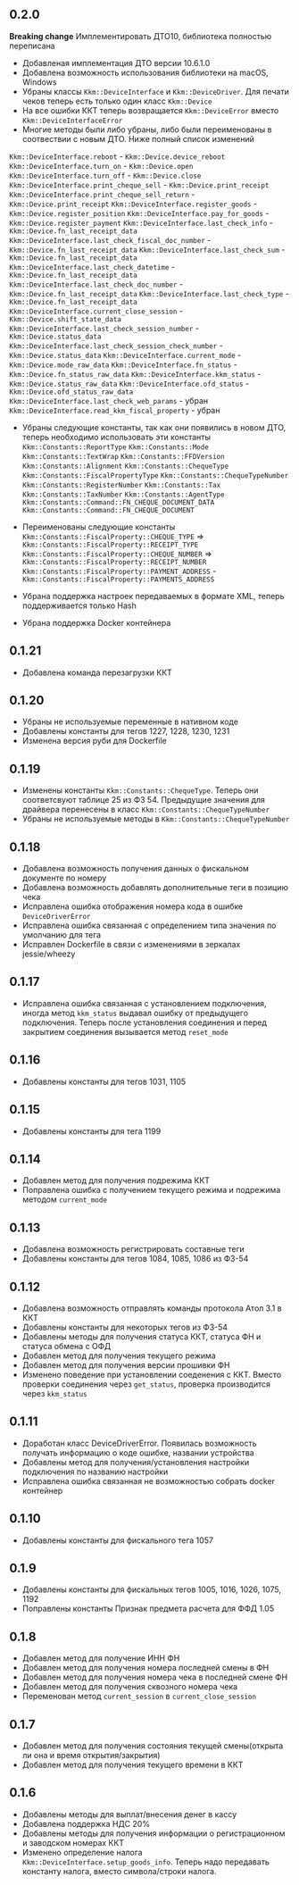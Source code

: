 ## 0.2.0

**Breaking change** Имплементировать ДТО10, библиотека полностью переписана

- Добавленая имплементация ДТО версии 10.6.1.0
- Добавлена возможность использования библиотеки на macOS, Windows
- Убраны классы `Kkm::DeviceInterface` и `Kkm::DeviceDriver`. Для печати чеков теперь есть только один класс `Kkm::Device`
- На все ошибки ККТ теперь возвращается `Kkm::DeviceError` вместо `Kkm::DeviceInterfaceError`
- Многие методы были либо убраны, либо были переименованы в соотвествии с новым ДТО. Ниже полный список изменений

`Kkm::DeviceInterface.reboot` - `Kkm::Device.device_reboot`
`Kkm::DeviceInterface.turn_on` - `Kkm::Device.open`
`Kkm::DeviceInterface.turn_off` - `Kkm::Device.close`
`Kkm::DeviceInterface.print_cheque_sell` - `Kkm::Device.print_receipt`
`Kkm::DeviceInterface.print_cheque_sell_return` - `Kkm::Device.print_receipt`
`Kkm::DeviceInterface.register_goods` - `Kkm::Device.register_position`
`Kkm::DeviceInterface.pay_for_goods` - `Kkm::Device.register_payment`
`Kkm::DeviceInterface.last_check_info`  - `Kkm::Device.fn_last_receipt_data`
`Kkm::DeviceInterface.last_check_fiscal_doc_number`  - `Kkm::Device.fn_last_receipt_data`
`Kkm::DeviceInterface.last_check_sum`  - `Kkm::Device.fn_last_receipt_data`
`Kkm::DeviceInterface.last_check_datetime`  - `Kkm::Device.fn_last_receipt_data`
`Kkm::DeviceInterface.last_check_doc_number`  - `Kkm::Device.fn_last_receipt_data`
`Kkm::DeviceInterface.last_check_type`  - `Kkm::Device.fn_last_receipt_data`
`Kkm::DeviceInterface.current_close_session` - `Kkm::Device.shift_state_data`
`Kkm::DeviceInterface.last_check_session_number` - `Kkm::Device.status_data`
`Kkm::DeviceInterface.last_check_session_check_number` - `Kkm::Device.status_data`
`Kkm::DeviceInterface.current_mode` - `Kkm::Device.mode_raw_data`
`Kkm::DeviceInterface.fn_status` - `Kkm::Device.fn_status_raw_data`
`Kkm::DeviceInterface.kkm_status` - `Kkm::Device.status_raw_data`
`Kkm::DeviceInterface.ofd_status` - `Kkm::Device.ofd_status_raw_data`
`Kkm::DeviceInterface.last_check_web_params` - убран
`Kkm::DeviceInterface.read_kkm_fiscal_property` - убран

- Убраны следующие константы, так как они появились в новом ДТО, теперь необходимо использовать эти константы
`Kkm::Constants::ReportType`
`Kkm::Constants::Mode`
`Kkm::Constants::TextWrap`
`Kkm::Constants::FFDVersion`
`Kkm::Constants::Alignment`
`Kkm::Constants::ChequeType`
`Kkm::Constants::FiscalPropertyType`
`Kkm::Constants::ChequeTypeNumber`
`Kkm::Constants::RegisterNumber`
`Kkm::Constants::Tax`
`Kkm::Constants::TaxNumber`
`Kkm::Constants::AgentType`
`Kkm::Constants::Command::FN_CHEQUE_DOCUMENT_DATA`
`Kkm::Constants::Command::FN_CHEQUE_DOCUMENT`

- Переименованы следующие константы
`Kkm::Constants::FiscalProperty::CHEQUE_TYPE` => `Kkm::Constants::FiscalProperty::RECEIPT_TYPE`
`Kkm::Constants::FiscalProperty::CHEQUE_NUMBER` => `Kkm::Constants::FiscalProperty::RECEIPT_NUMBER`
`Kkm::Constants::FiscalProperty::PAYMENT_ADDRESS` - `Kkm::Constants::FiscalProperty::PAYMENTS_ADDRESS`

- Убрана поддержка настроек передаваемых в формате XML, теперь поддерживается только Hash
- Убрана поддержка Docker контейнера

## 0.1.21

- Добавлена команда перезагрузки ККТ

## 0.1.20

- Убраны не используемые переменные в нативном коде
- Добавлены константы для тегов 1227, 1228, 1230, 1231
- Изменена версия руби для Dockerfile

## 0.1.19

- Изменены константы `Kkm::Constants::ChequeType`. Теперь они соответсвуют таблице 25 из ФЗ 54. Предыдущие значения для драйвера перенесены в класс `Kkm::Constants::ChequeTypeNumber`
- Убраны не используемые методы в `Kkm::Constants::ChequeTypeNumber`

## 0.1.18

- Добавлена возможность получения данных о фискальном документе по номеру
- Добавлена возможность добавлять дополнительные теги в позицию чека
- Исправлена ошибка отображения номера кода в ошибке `DeviceDriverError`
- Исправлена ошибка связанная с определением типа значения по умолчанию для тега
- Исправлен Dockerfile в связи с изменениями в зеркалах jessie/wheezy

## 0.1.17

- Исправлена ошибка связанная с установлением подключения, иногда метод `kkm_status` выдавал ошибку от предыдущего подключения. Теперь после установления соединения и перед закрытием соединения вызывается метод `reset_mode`

## 0.1.16

- Добавлены константы для тегов 1031, 1105

## 0.1.15

- Добавлены константы для тега 1199

## 0.1.14

- Добавлен метод для получения подрежима ККТ
- Поправлена ошибка с получением текущего режима и подрежима методом `current_mode`

## 0.1.13

- Добавлена возможность регистрировать составные теги
- Добавлены константы для тегов 1084, 1085, 1086 из ФЗ-54

## 0.1.12

- Добавлена возможность отправлять команды протокола Атол 3.1 в ККТ
- Добавлены константы для некоторых тегов из ФЗ-54
- Добавлены методы для получения статуса ККТ, статуса ФН и статуса обмена с ОФД
- Добавлен метод для получения текущего режима
- Добавлен метод для получения версии прошивки ФН
- Изменено поведение при установлении соеденения с ККТ. Вместо проверки соединения через `get_status`, проверка производится через `kkm_status`

## 0.1.11

- Доработан класс DeviceDriverError. Появилась возможность получать информацию о коде ошибке, названии устройства
- Добавлены метод для получения/установления настройки подключения по названию настройки
- Исправлена ошибка связанная не возможностью собрать docker контейнер

## 0.1.10

- Добавлены константы для фискального тега 1057

## 0.1.9

- Добавлены константы для фискальных тегов 1005, 1016, 1026, 1075, 1192
- Поправлены константы Признак предмета расчета для ФФД 1.05

## 0.1.8

- Добавлен метод для получение ИНН ФН
- Добавлен метод для получения номера последней смены в ФН
- Добавлен метод для получения номера чека в последней смене ФН
- Добавлен метод для получения сквозного номера чека
- Переменован метод `current_session` в `current_close_session`

## 0.1.7

- Добавлен метод для получения состояния текущей смены(открыта ли она и время открытия/закрытия)
- Добавлен метод для получения текущего времени в ККТ

## 0.1.6

- Добавлены методы для выплат/внесения денег в кассу
- Добавлена поддержка НДС 20%
- Добавлены методы для получения информации о регистрационном и заводском номерах ККТ
- Изменено определение налога `Kkm::DeviceInterface.setup_goods_info`. Теперь надо передавать константу налога, вместо символа/строки налога.
